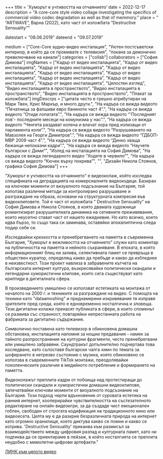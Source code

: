 +++
title = 'Хуморът е учтивостта на отчаянието'
date = 2022-12-17
description = "A core-core style video collage investigating the specifics of commercial video codec degradation as well as that of memmory."
place = " “ARTWAVE”, Варна (2022), като част от изложбата “Destructive Sensuality”"

datestart = "08.06.2019"
dateend = "09.07.2019"


medium = ["Core-Core аудио-видео инсталация", "Уютен постсъветски интериор, в който да се промивате с телевизия", "покана за демонично превключване на канали"]
categories = ["collab"]
collaborators = ["София Димова"]
imgNames = ["Кадър от видео инсталацията", "Кадър от видео инсталацията", "Кадър от видео инсталацията", "Кадър от видео инсталацията", "Кадър от видео инсталацията", "Кадър от видео инсталацията", "Кадър от видео инсталацията", "Кадър от видео инсталацията", "Кадър от видео инсталацията", "Цялостен изглед", "Видео инсталацията в пространството", "Видео инсталацията в пространството", "Видео инсталацията в пространството", "Плакат за изложбата"]
imgDescrps = ["цитата често е грешно атрибутиран на Марк Твен, Крис Маркър, и много други.", "На кадъра се вижда видеото “Печатница за фалшиви евро банкноти част 4”.", "На кадъра се вижда видеото “Отиде лопатата”.", "На кадъра се вижда видеото “'Последният лов'- последните месеци на комунизма у нас”.", "На кадъра се вижда видеото “Ченгета раздават колена и влачат хора пред излизащи от парламента коли”.", "На кадъра се вижда видеото “Разрушаването на Мавзолея на Георги Димитров”.", "На кадъра се вижда видеото “ГДБОП-МВР 2009 част 4”.", "На кадъра се вижда видеото “Динко хваща бежанци непоказни кадри”.", "На кадъра се вижда видеото “Научете български с Дими”", "Излед на инсталацията на София Димова", "На кадъра се вижда легендарното видео “Ходете в червило”", "На кадъра се вижда видеото “Кючек върху покрива”", "", "Дизайн Никола Стоянов, графика София Димова"]
+++

"Хуморът е учтивостта на отчаянието" е видеоколаж, който изследва спецификата на деградацията на комерсиалните видеокодеци. Базиран на ключови моменти от визуалното подсъзнание на България, той използва различни методи за контролирано разрушаване и разграждане на образа, основани на структурната компресия във видеоклиповете. Той е част от изложбата " Destructive Sensuality" на София Димова и Никола Стоянов, в която двамата художници романтизират разрушителната динамика на сетивните преживявания, които неусетно стават част от нашето ежедневие. Но като всичко, което идва бързо, то също така си заминава, оставяйки апокалиптична следа подир себе си.

Изследвайки крехкостта и пренебрегването на паметта в съвременна България, "Хуморът е вежливостта на отчаянието" служи като коментар на публичността на паметта и нейното съхраняване. В епохата, в която информационният блиц ни залива, селективната памет се превръща в обществен куратор, определящ какво да пребъде и какво да избледнее в неизвестност. Този проект навлиза в забравените кътчета на българската интернет култура, възкресявайки политически скандали и легендарни хумористични клипове, които сега съществуват като криптиди в дигиталната сфера.

В произведението умишлено се използват естетиката на монтажа от началото на 2000 г. и техниките за разграждане на видео. С помощта на техники като "dataamoshing" и преднамерени изкривявания тя изправя зрителите пред среда, която е едновременно носталгична и зловеща. Тези дигитални колажи пренасят публиката в сфери, в които споменът се размива със странност, повтаряйки непрестанната работа на фабриката за дигитално съдържание.

Символично поставена като телевизор в обикновена домашна обстановка, инсталацията напомня за нощни предавания - намек за тайното разпространение на културни фрагменти, често пренебрегвани или умишлено забравяни. Саундтракът допълнително подчертава това изследване, като съпоставя български чалга химн по темата за шофирането в нетрезво състояние с музика, която обикновено се използва в съвременните TikTok монтажи, преодолявайки поколенческите различия в медийното потребление и формирането на паметта. 

Видеоколажът преплита кадри от побоища над протестиращи до политически скандали и хумористични домашни видеоклипове, запечатвайки ключови моменти от визуалното подсъзнание на България. Този подход черпи вдъхновение от суровата естетика на ранния интернет, кооперирайки чувствителността на състезателното редактиране на онлайн видеоигри, за да създаде чист емоционален гоблен, свободен от строгата кодификация на традиционното кино или видеоесета. Целта му е да разкрие безразличната природа на интернет като огромно хранилище, което диктува какво се помни и какво се изтрива. 'Destructive Sensuality' приканва към размисъл за взаимодействието между цифровия разпад и културната памет, като ни подтиква да се ориентираме в пейзаж, в който носталгията се преплита неудобно с мимолетни цифрови артефакти."

[ЛИНК към цялото видео](https://youtu.be/hJ6enZi8O7w)